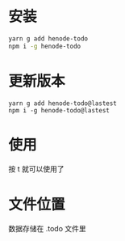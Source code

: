 # 安装

```bash
yarn g add henode-todo
npm i -g henode-todo
```

# 更新版本

```
yarn g add henode-todo@lastest
npm i -g henode-todo@lastest
```

# 使用

按 t 就可以使用了

# 文件位置

数据存储在 .todo 文件里
